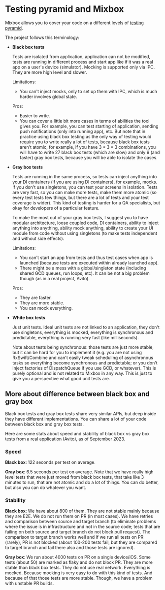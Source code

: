# Testing pyramid and Mixbox

Mixbox allows you to cover your code on a different levels of [testing pyramid](https://martinfowler.com/articles/practical-test-pyramid.html).

The project follows this terminology:

- **Black box tests**

    Tests are isolated from application, application can not be modified, tests are running in different process and start app like if it was a real app on a user's device (simulator). Mocking is supported only via IPC. They are more high level and slower.
    
    Limitations:
    
    - You can't inject mocks, only to set up them with IPC, which is much harder involves global state.
    
    Pros:
    
    - Easier to write.
    - You can cover a little bit more cases in terms of abilities the tool gives you. For example, you can test starting of application, sending push notifications (only into running app), etc. But note that in practice using black box testing as the only way of testing would require you to write really a lot of tests, because black box tests aren't atomic, for example, if you have 3 * 3 * 3 combinations, you will have to write 27 black box tests (which are slow) and only 9 (and faster) gray box tests, because you will be able to isolate the cases.
    
- **Gray box tests**

    Tests are running in the same process, so tests can inject anything into your DI containers (if you are using DI containers), for example, mocks. If you don't use singletons, you can test your screens in isolation. Tests are very fast, so you can make more tests, make them more atomic (so every test tests few things, but there are a lot of tests and your test coverage is wider). This kind of testing is harder for a QA specialists, but okay for developers of a particular feature.
    
    To make the most out of your gray box tests, I suggest you to have modular architecture, loose coupled code, DI containers, ability to inject anything into anything, ability mock anything, ability to create your UI module from code without using singletons (to make tests independent and without side effects).
    
    Limitations:
    
    - You can't start an app from tests and thus test cases when app is launched (because tests are executed within already launched app).
    - There might be a mess with a global/singleton state (including shared GCD queues, run loops, etc). It can be not a big problem though (as in a real project, Avito).

    Pros:
    
    - They are faster.
    - They are more stable.
    - You can mock everything.

- **White box tests**

    Just unit tests. Ideal unit tests are not linked to an application, they don't use singletons, everything is mocked, everything is synchronous and predictable, everything is running very fast (like milliseconds).
    
    Note about tests being synchronous: those tests are just more stable, but it can be hard for you to implement it (e.g. you are not using RxSwift/Combine and can't easily tweak scheduling of asynchronous tasks so everything become synchronous and predictable; or you don't inject factories of DispatchQueue if you use GCD, or whatever). This is purely optional and is not related to Mixbox in any way. This is just to give you a perspective what good unit tests are.
    
## More about difference between black box and gray box

Black box tests and gray box tests share very similar APIs, but deep inside they have different implementations. You can share a lot of your code between black box and gray box tests.

Here are some stats about speed and stability of black box vs gray box tests from a real application (Avito), as of September 2023.

### Speed

**Black box**: 122 seconds per test on average.

**Gray box**: 6.5 seconds per test on average. Note that we have really high level tests that were just moved from black box tests, that take like 3 minutes to run, that are not atomic and do a lot of things. You can do better, but also you can do whatever you want.

### Stability

**Black box**: We have about 800 of them. They are not stable mainly because they are E2E. We do not run them on PR (in most cases). We have retries and comparison between source and target branch (to eliminate problems where the issue is in infrastructure and not in the source code; tests that are failing on both source and target branch do not block pull request). The comparison to target branch works well and if we run all tests on PR (rarely), PR is not blocked (about 100-200 tests fail, but they are compared to target branch and fail there also and those tests are ignored).

**Gray box**: We run about 4000 tests on PR on a single device/iOS. Some tests (about 50) are marked as flaky and do not block PR. They are more stable than black box tests. They do not use real network. Everything is mocked. Because mocking is very easy to do with this kind of tests. And because of that those tests are more stable. Though, we have a problem with unstable PR builds.
